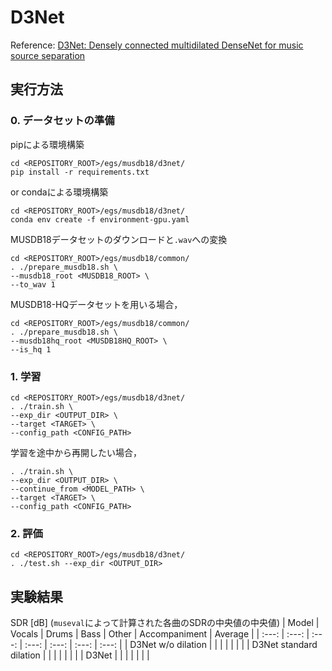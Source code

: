 # D3Net
Reference: [D3Net: Densely connected multidilated DenseNet for music source separation](https://arxiv.org/abs/2010.01733)

## 実行方法
### 0. データセットの準備
pipによる環境構築
```
cd <REPOSITORY_ROOT>/egs/musdb18/d3net/
pip install -r requirements.txt
```
or condaによる環境構築
```
cd <REPOSITORY_ROOT>/egs/musdb18/d3net/
conda env create -f environment-gpu.yaml
```

MUSDB18データセットのダウンロードと`.wav`への変換
```
cd <REPOSITORY_ROOT>/egs/musdb18/common/
. ./prepare_musdb18.sh \
--musdb18_root <MUSDB18_ROOT> \
--to_wav 1
```
MUSDB18-HQデータセットを用いる場合，
```
cd <REPOSITORY_ROOT>/egs/musdb18/common/
. ./prepare_musdb18.sh \
--musdb18hq_root <MUSDB18HQ_ROOT> \
--is_hq 1
```

### 1. 学習
```
cd <REPOSITORY_ROOT>/egs/musdb18/d3net/
. ./train.sh \
--exp_dir <OUTPUT_DIR> \
--target <TARGET> \
--config_path <CONFIG_PATH>
```

学習を途中から再開したい場合，
```
. ./train.sh \
--exp_dir <OUTPUT_DIR> \
--continue_from <MODEL_PATH> \
--target <TARGET> \
--config_path <CONFIG_PATH>
```

### 2. 評価
```
cd <REPOSITORY_ROOT>/egs/musdb18/d3net/
. ./test.sh --exp_dir <OUTPUT_DIR>
```

## 実験結果
SDR [dB] (`museval`によって計算された各曲のSDRの中央値の中央値)
| Model | Vocals | Drums | Bass | Other | Accompaniment | Average |
| :---: | :---: | :---: | :---: | :---: | :---: | :---: |
| D3Net w/o dilation |  |  |  |  |  |  |
| D3Net standard dilation |  |  |  |  |  |  |
| D3Net |  |  |  |  |  |  |